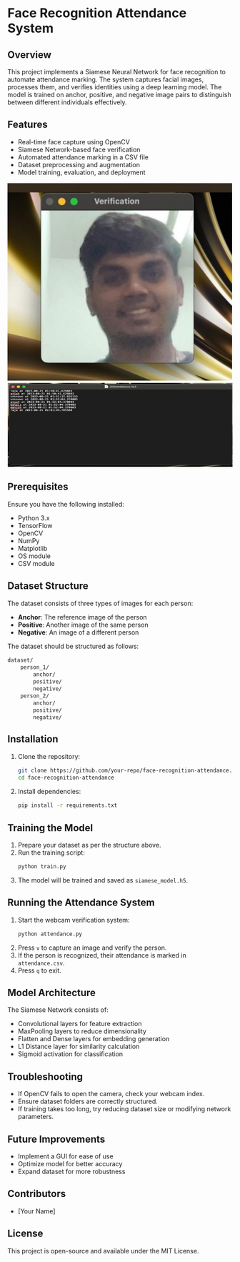 # Face Recognition Attendance System

## Overview
This project implements a Siamese Neural Network for face recognition to automate attendance marking. The system captures facial images, processes them, and verifies identities using a deep learning model. The model is trained on anchor, positive, and negative image pairs to distinguish between different individuals effectively.

## Features
- Real-time face capture using OpenCV
- Siamese Network-based face verification
- Automated attendance marking in a CSV file
- Dataset preprocessing and augmentation
- Model training, evaluation, and deployment


![Attendance System Output](./attendancerecorder_result2.jpg)
![Attendance System Output](./attendancerecorder_result1.jpg)

## Prerequisites
Ensure you have the following installed:
- Python 3.x
- TensorFlow
- OpenCV
- NumPy
- Matplotlib
- OS module
- CSV module

## Dataset Structure
The dataset consists of three types of images for each person:
- **Anchor**: The reference image of the person
- **Positive**: Another image of the same person
- **Negative**: An image of a different person

The dataset should be structured as follows:
```
dataset/
    person_1/
        anchor/
        positive/
        negative/
    person_2/
        anchor/
        positive/
        negative/
```

## Installation
1. Clone the repository:
   ```bash
   git clone https://github.com/your-repo/face-recognition-attendance.git
   cd face-recognition-attendance
   ```
2. Install dependencies:
   ```bash
   pip install -r requirements.txt
   ```

## Training the Model
1. Prepare your dataset as per the structure above.
2. Run the training script:
   ```bash
   python train.py
   ```
3. The model will be trained and saved as `siamese_model.h5`.

## Running the Attendance System
1. Start the webcam verification system:
   ```bash
   python attendance.py
   ```
2. Press `v` to capture an image and verify the person.
3. If the person is recognized, their attendance is marked in `attendance.csv`.
4. Press `q` to exit.

## Model Architecture
The Siamese Network consists of:
- Convolutional layers for feature extraction
- MaxPooling layers to reduce dimensionality
- Flatten and Dense layers for embedding generation
- L1 Distance layer for similarity calculation
- Sigmoid activation for classification

## Troubleshooting
- If OpenCV fails to open the camera, check your webcam index.
- Ensure dataset folders are correctly structured.
- If training takes too long, try reducing dataset size or modifying network parameters.

## Future Improvements
- Implement a GUI for ease of use
- Optimize model for better accuracy
- Expand dataset for more robustness

## Contributors
- [Your Name]

## License
This project is open-source and available under the MIT License.

